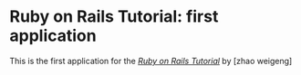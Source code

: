 # Ruby on Rails Tutorial: first application

This is the first application for the
[*Ruby on Rails Tutorial*](http://railstutorial.org/)
by [zhao weigeng]

